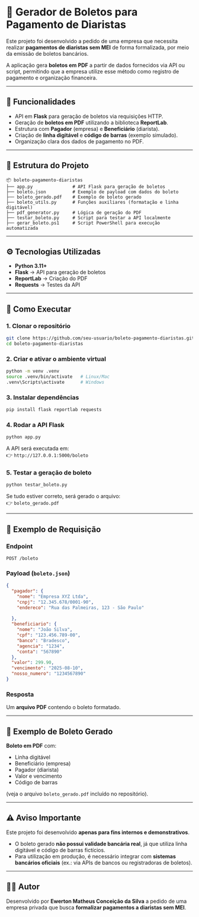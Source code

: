 # 🧾 Gerador de Boletos para Pagamento de Diaristas  

Este projeto foi desenvolvido a pedido de uma empresa que necessita realizar **pagamentos de diaristas sem MEI** de forma formalizada, por meio da emissão de boletos bancários.  

A aplicação gera **boletos em PDF** a partir de dados fornecidos via API ou script, permitindo que a empresa utilize esse método como registro de pagamento e organização financeira.  

---

## 🚀 Funcionalidades  

- API em **Flask** para geração de boletos via requisições HTTP.  
- Geração de **boletos em PDF** utilizando a biblioteca **ReportLab**.  
- Estrutura com **Pagador** (empresa) e **Beneficiário** (diarista).  
- Criação de **linha digitável** e **código de barras** (exemplo simulado).  
- Organização clara dos dados de pagamento no PDF.  

---

## 📂 Estrutura do Projeto  

```
📦 boleto-pagamento-diaristas
├── app.py               # API Flask para geração de boletos
├── boleto.json          # Exemplo de payload com dados do boleto
├── boleto_gerado.pdf    # Exemplo de boleto gerado
├── boleto_utils.py      # Funções auxiliares (formatação e linha digitável)
├── pdf_generator.py     # Lógica de geração do PDF
├── testar_boleto.py     # Script para testar a API localmente
├── gerar_boleto.ps1     # Script PowerShell para execução automatizada
```

---

## ⚙️ Tecnologias Utilizadas  

- **Python 3.11+**  
- **Flask** → API para geração de boletos  
- **ReportLab** → Criação do PDF  
- **Requests** → Testes da API  

---

## 🔧 Como Executar  

### 1. Clonar o repositório  
```bash
git clone https://github.com/seu-usuario/boleto-pagamento-diaristas.git
cd boleto-pagamento-diaristas
```

### 2. Criar e ativar o ambiente virtual  
```bash
python -m venv .venv
source .venv/bin/activate   # Linux/Mac
.venv\Scripts\activate      # Windows
```

### 3. Instalar dependências  
```bash
pip install flask reportlab requests
```

### 4. Rodar a API Flask  
```bash
python app.py
```
A API será executada em:  
👉 `http://127.0.0.1:5000/boleto`

### 5. Testar a geração de boleto  
```bash
python testar_boleto.py
```

Se tudo estiver correto, será gerado o arquivo:  
👉 `boleto_gerado.pdf`  

---

## 📌 Exemplo de Requisição  

### Endpoint  
```
POST /boleto
```

### Payload (`boleto.json`)  
```json
{
  "pagador": {
    "nome": "Empresa XYZ Ltda",
    "cnpj": "12.345.678/0001-90",
    "endereco": "Rua das Palmeiras, 123 - São Paulo"
    
  },
  "beneficiario": {
    "nome": "João Silva",
    "cpf": "123.456.789-00",
    "banco": "Bradesco",
    "agencia": "1234",
    "conta": "567890"
  },
  "valor": 299.90,
  "vencimento": "2025-08-10",
  "nosso_numero": "1234567890"
}
```

### Resposta  
Um **arquivo PDF** contendo o boleto formatado.  

---

## 📄 Exemplo de Boleto Gerado  

**Boleto em PDF** com:  
- Linha digitável  
- Beneficiário (empresa)  
- Pagador (diarista)  
- Valor e vencimento  
- Código de barras  

(veja o arquivo `boleto_gerado.pdf` incluído no repositório).  

---

## ⚠️ Aviso Importante  

Este projeto foi desenvolvido **apenas para fins internos e demonstrativos**.  
- O boleto gerado **não possui validade bancária real**, já que utiliza linha digitável e código de barras fictícios.  
- Para utilização em produção, é necessário integrar com **sistemas bancários oficiais** (ex.: via APIs de bancos ou registradoras de boletos).  

---

## 👨‍💻 Autor  

Desenvolvido por **Ewerton Matheus Conceição da Silva** a pedido de uma empresa privada que busca **formalizar pagamentos a diaristas sem MEI**.  
